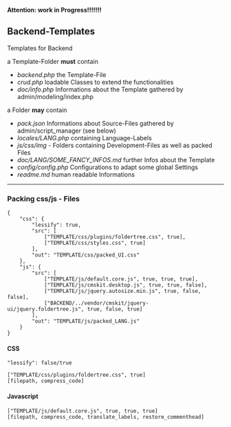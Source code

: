 
**Attention: work in Progress!!!!!!!**

## Backend-Templates

Templates for Backend

a Template-Folder **must** contain

* *backend.php* the Template-File
* *crud.php* loadable Classes to extend the functionalities
* *doc/info.php* Informations about the Template gathered by admin/modeling/index.php

a Folder **may** contain

* *pack.json* Informations about Source-Files gathered by admin/script_manager (see below)
* *locales/LANG.php* containing Language-Labels
* *js/css/img* - Folders containing Development-Files as well as packed Files
* *doc/LANG/SOME_FANCY_INFOS.md* further Infos about the Template 
* *config/config.php* Configurations to adapt some global Settings
* *readme.md* human readable Informations


---

### Packing css/js - Files


	{
		"css": {
			"lessify": true,
			"src": [
				["TEMPLATE/css/plugins/foldertree.css", true],
				["TEMPLATE/css/styles.css", true]
			],
			"out": "TEMPLATE/css/packed_UI.css"
		},
		"js": {
			"src": [
				["TEMPLATE/js/default.core.js", true, true, true],
				["TEMPLATE/js/cmskit.desktop.js", true, true, false],
				["TEMPLATE/js/jquery.autosize.min.js", true, false, false],
				["BACKEND/../vendor/cmskit/jquery-ui/jquery.foldertree.js", true, false, true]
			],
			"out": "TEMPLATE/js/packed_LANG.js"
		}
	}

#### CSS
	"lessify": false/true

	["TEMPLATE/css/plugins/foldertree.css", true]
	[filepath, compress_code]

#### Javascript

	["TEMPLATE/js/default.core.js", true, true, true]
	[filepath, compress_code, translate_labels, restore_commenthead]
